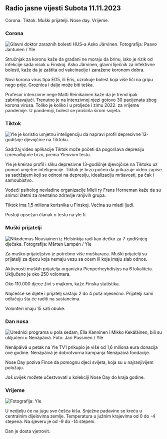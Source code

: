 ## Radio jasne vijesti Subota 11.11.2023

Corona. Tiktok. Muški prijatelji. Nose day. Vrijeme.

### Corona

![Glavni doktor zaraznih bolesti HUS-a Asko Järvinen. Fotografija: Paavo Jantunen / Yle](https://images.cdn.yle.fi/image/upload/c_crop,h_3027,w_5382,x_0,y_311/ar_1.7777777777777777,c_fill,g_faces,wd_1275,wd_16_0.q_auto:eco/f_auto/fl_lossy/v1699692578/39-1199235654f3bb0eba14)

Stručnjak za koronu kaže da građani ne moraju da brinu, iako je rizik od infekcije sada visok u Finskoj. Asko Järvinen, glavni liječnik za infektivne bolesti, kaže da je zaštita od vakcinacije i zaražene koronom dobra.

Novi korona virus tipa EG5, ili Eris, uzrokuje bolest koja više liči na gripu nego prije. Groznica i dalje može biti teška.

Profesor intenzivne nege Matti Reinikainen kaže da je trend ipak zabrinjavajući. Trenutno je na intenzivnoj njezi gotovo 30 pacijenata zbog korona virusa. Toliko je koliko i u proljeće i zimu 2022. za vrijeme pandemije. U pandemiji, bolest se proširila širom svijeta.

### Tiktok

![Yle je koristio umjetnu inteligenciju da napravi profil depresivne 13-godišnje djevojčice na Tiktoku. ](https://images.cdn.yle.fi/image/upload/c_crop,h_2955,w_5255,x_371,y_789/ar_1.7777777777777777,c_fill,g_faces,h_675,w_pr_f/120:fl_lossy/v1697625813/39-1187987652fb3e8a7ce7)

Sadržaj video aplikacije Tiktok može početi da pogoršava depresiju iznenađujuće brzo, prema Yleovom testu.

Yle je kreirao profil i sliku depresivne 13-godišnje djevojčice na Tiktoku uz pomoć umjetne inteligencije. Tiktok je brzo počeo da prikazuje video zapise sa sadržajem koji se odnosi na depresiju, idealizaciju mršavosti, pa čak i samoubistvo.

Vodeći psiholog nevladine organizacije Mieli ry Frans Horneman kaže da su snimci štetni za mentalno zdravlje ranjivih grupa.

Tiktok ima 1,5 miliona korisnika u Finskoj. Većina su mladi ljudi.

Postoji opsežan članak o testu na yle.fi.

### Muški prijatelji

![Nikodemus Nousiainen iz Helsinkija radi kao dečko za 7-godišnjeg dječaka. Fotografija: Mårten Lampén / Yle](https://images.cdn.yle.fi/image/upload/c_crop,h_2250,w_4000,x_0,y_150/ar_1.7777777777777777,c_fill,g2755,10_01_01_01q_auto:eco/f_auto/fl_lossy/v1699361417/39-1197061654a30293868a)

Za muško prijateljstvo je potrebno više muškaraca. Muški prijatelji su prijatelji za djecu koja nemaju vezu sa ocem ili koja imaju slab odnos.

Aktivnosti muških prijatelja organizira Pienperheyhdistys na 6 lokaliteta. Uključeno je oko 250 volontera.

Oko 110.000 djece živi s majkom, kaže Finska statistika.

Najčešće se dijete i prijatelj sastaju 2 do 4 puta mjesečno. Prijatelji sami odlučuju šta će raditi na sastancima.

Volonteri imaju 15 sati obuke.

### Dan nosa

![Urednici programa u pola sedam, Ella Kanninen i Mikko Kekäläinen, bili su uključeni u Nenäpäivä. Foto: Jari Pussinen / Yle](https://images.cdn.yle.fi/image/upload/c_crop,h_3125,w_5557,x_0,y_126/ar_1.7777777777777777,c_fill,g_faces,h_11_05q_auto:eco/f_auto/fl_lossy/v1699531130/39-1198130654cc7a81d6f6)

Nenäpäivä u petak na Yle TV1 prikupio je više od 1,6 miliona eura donacija ove godine. Nenäpäivä je dobrotvorna kampanja Nenäpäivä fondacije.

Nose Day poziva Fince da pomognu djeci svijeta, koja su u najranjivijem položaju.

Još uvijek možete učestvovati u kolekciji Nose Day do kraja godine.

### Vrijeme

![ Fotografija: Yle](https://images.cdn.yle.fi/image/upload/c_crop,h_1080,w_1919,x_0,y_0/ar_1.7777777777777777,c_fill,g_faces,h_675,w_pr_12:eco/f_auto/fl_lossy/v1699717391/39-1199335654fa0f0a84d5)

U nedjelju će na jugu sve češća kiša. Snježne padavine se kreću u centralnim dijelovima zemlje. Temperatura u južnim krajevima od 0 do -4 stepena. Na sjeveru je od -9 do -14 stepeni.

Dan je dosta vjetrovit.